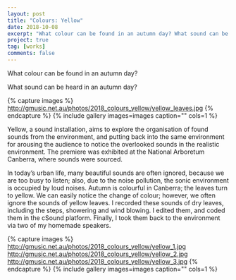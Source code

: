 ```yaml
---
layout: post
title: "Colours: Yellow"
date: 2018-10-08
excerpt: "What colour can be found in an autumn day? What sound can be heard in an autumn day?"
project: true
tag: [works]
comments: false
---
```


What colour can be found in an autumn day? 

What sound can be heard in an autumn day?

{% capture images %}
	http://gmusic.net.au/photos/2018_colours_yellow/yellow_leaves.jpg
{% endcapture %}
{% include gallery images=images caption="" cols=1 %}

Yellow, a sound installation, aims to explore the organisation of found sounds from the environment, and putting back into the same environment for arousing the audience to notice the overlooked sounds in the realistic environment. The premiere was exhibited at the National Arboretum Canberra, where sounds were sourced.

In today’s urban life, many beautiful sounds are often ignored, because we are too busy to listen; also, due to the noise pollution, the sonic environment is occupied by loud noises. Autumn is colourful in Canberra; the leaves turn to yellow. We can easily notice the change of colour; however, we often ignore the sounds of yellow leaves. I recorded these sounds of dry leaves, including the steps, showering and wind blowing. I edited them, and coded them in the cSound platform. Finally, I took them back to the environment via two of my homemade speakers.

{% capture images %}
	http://gmusic.net.au/photos/2018_colours_yellow/yellow_1.jpg
	http://gmusic.net.au/photos/2018_colours_yellow/yellow_2.jpg
	http://gmusic.net.au/photos/2018_colours_yellow/yellow_3.jpg
{% endcapture %}
{% include gallery images=images caption="" cols=1 %}
